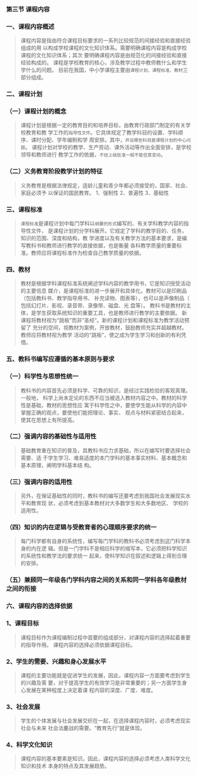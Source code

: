 ### 第三节 课程内容
### 一、课程内容概述
>   课程内容是指由符合课程目标要求的一系列比较规范的间接经验和直接经验组成的用
以构成学校课程的文化知识体系。需要明确课程内容是构成学校课程的文化知识体系；其次
要明确课程内容是由规范化的间接经验和直接经验构成的。
课程是学校教育的核心，涉及教学过程中教师教什么和学生学什么的问题。
目前在我国，中小学课程主要由`课程计划、课程标准、教材`三部分组成。


### 二、课程计划
### （一）课程计划的概念
>   课程计划是根据一定的教育目的和培养目标，由教育行政部门制定的有关学校教育和教
学工作的`指导性文件`。它具体规定了教学科目的设置、学科顺序、课时分配、学年编制和学
周安排。其中，`开设哪些科目是课程计划的中心问题`。
课程计划对学校的教学、生产劳动、课外活动等作出全面安排，是学校领导和教师进行
教学工作的依据，`不经上级批准一般不能任意变动`。

### （二）义务教育阶段教学计划的特征
>   义务教育是根据法律规定，适龄儿童和青少年都必须接受的，国家、社会、家庭必须予
以保证的国民教育。
    1、强制性
    2、普遍性
    3、基础性


### 三、课程标准
>   `课程标准`是课程计划中每门学科以`纲要的形式`编写的、有关学科教学内容的指导性文件，
是课程计划的分学科展开。它规定了学科的教学目的、任务，知识的范围、深度和结构，教
学进度以及有关教学方法的基本要求，是编写教科书和教师进行教学的直接依据，也是衡量
各科教学质量的重要标准。教师应将课程标准作为检查自己教学质量的依据。


### 四、教材
>   教材是根据学科课程标准系统阐述学科内容的教学用书，它是知识授受活动的主要信息
媒介，是课程标准的进一步展开和具体化。教材可以是印刷品（包括教科书、教学指导用书、
补充读物、图表等），也可以是声像制品（ 包括幻灯片、影视、录音带、录像带、磁盘、光
盘等）。
教科书是教材的主体，是学生获取系统知识的重要工具，也是教师进行教学的主要依据。
新课程将教材视为“跳板”而非“圣经”。新的课程计划和课程标准为教学活动预留了
充分的空间，视教材为案例，开放教材，鼓励教师充实并超越教材。教师应将教材视为教学
活动的“跳板”，使之成为学生学习和创新的有利凭借。

### 五、教科书编写应遵循的基本原则与要求
### （一）科学性与思想性统一
>   教科书的内容首先必须是科学、可靠的知识，是经过实践检验的客观真理。一般地，
科学上尚未定论的东西不应当被选入教材内容之中。教材的科学性是基础，教材的思想性应
寓于科学性之中，要使学生能从科学的内容中掌握正确的观点，要使他们能把理论、事实、
观点与材料紧密结合起来，使其在思想上有所提高。

### （二）强调内容的基础性与适用性
>   基础教育重在知识的普及，其教科书应力求基础，所以在编写时要选择社会需要、适
于学生学习、难易适度的本门学科的基本事实材料、基本概念和基本原理，阐明学科基本结
构。

### （三）强调内容的适用性
>   另外，在保证基础性的同时，教科书的编写还要考虑到我国社会发展现实水平和教育现
状，必须考虑到基本教材对大多数学生和大多数地区、 学校的适用性。


### （四）知识的内在逻辑与受教育者的心理顺序要求的统一
>   每门科学都有自身的系统性，编写每门学科的教科书必须考虑到这门科学本身的内在逻
辑。但是一门学科不是相应科学的缩写本，它必须把科学知识的系统性和教学法的要求统一
起来，使科学知识在叙述和逻辑上得到合理的安排。

### （五）兼顾同一年级各门学科内容之间的关系和同一学科各年级教材之间的衔接
### 六、课程内容的选择依据
### 1、课程目标
>   课程目标作为课程编制过程中首要的组成部分，对课程内容的选择起着重要的指导作用。
课程内容的选择必须依据课程目标。

### 2、学生的需要、兴趣和身心发展水平
>   课程的主要功能就是促进学生的发展，因此，课程内容一方面要考虑到学生的兴趣及需
要，对于提高学生的有效学习是非常重要的；另一方面学生身心发展在某种程度上决定着课
程内容的深度、广度、难度。

### 3、社会发展
>   学生的个体发展与社会发展交织在一起，在选择课程内容时，必须考虑现实社会与未来
社会法鏖战的需要。“教育先行”就是体现。

### 4、科学文化知识
>   课程内容的基本要素是知识。因此，课程内容的选择必须考虑人类科学文化知识和技术
本身的特点及其发展趋势。